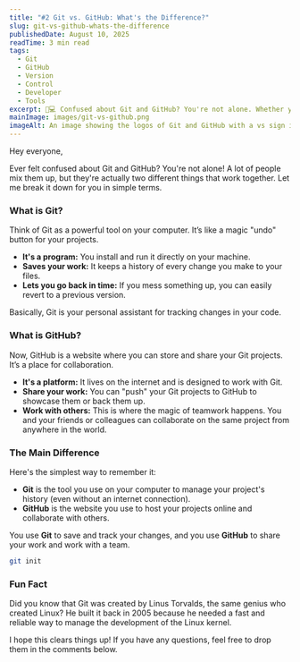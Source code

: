 ```yaml
---
title: "#2 Git vs. GitHub: What's the Difference?"
slug: git-vs-github-whats-the-difference
publishedDate: August 10, 2025
readTime: 3 min read
tags:
  - Git
  - GitHub
  - Version
  - Control
  - Developer
  - Tools
excerpt: 🔧💻 Confused about Git and GitHub? You're not alone. Whether you're just starting out in coding or brushing up on your developer toolkit, understanding the difference between Git and GitHub is essential—but often misunderstood. Git is your behind-the-scenes powerhouse for tracking changes and managing your code history locally, while GitHub is the online stage where collaboration and sharing come to life.
mainImage: images/git-vs-github.png
imageAlt: An image showing the logos of Git and GitHub with a vs sign in between.
---
```


Hey everyone,

Ever felt confused about Git and GitHub? You're not alone! A lot of people mix them up, but they're actually two different things that work together. Let me break it down for you in simple terms.

### What is Git?

Think of Git as a powerful tool on your computer. It’s like a magic "undo" button for your projects.

*   **It's a program:** You install and run it directly on your machine.
*   **Saves your work:** It keeps a history of every change you make to your files.
*   **Lets you go back in time:** If you mess something up, you can easily revert to a previous version.


Basically, Git is your personal assistant for tracking changes in your code.

### What is GitHub?

Now, GitHub is a website where you can store and share your Git projects. It’s a place for collaboration.

*   **It's a platform:** It lives on the internet and is designed to work with Git.
*   **Share your work:** You can "push" your Git projects to GitHub to showcase them or back them up.
*   **Work with others:** This is where the magic of teamwork happens. You and your friends or colleagues can collaborate on the same project from anywhere in the world.

### The Main Difference

Here's the simplest way to remember it:

*   **Git** is the tool you use on your computer to manage your project's history (even without an internet connection).
*   **GitHub** is the website you use to host your projects online and collaborate with others.

You use **Git** to save and track your changes, and you use **GitHub** to share your work and work with a team.

```bash
git init
```
### Fun Fact

Did you know that Git was created by Linus Torvalds, the same genius who created Linux? He built it back in 2005 because he needed a fast and reliable way to manage the development of the Linux kernel.

I hope this clears things up! If you have any questions, feel free to drop them in the comments below.